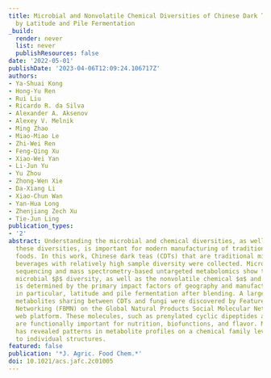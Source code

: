 ```yaml
---
title: Microbial and Nonvolatile Chemical Diversities of Chinese Dark Teas Are Differed
  by Latitude and Pile Fermentation
_build:
  render: never
  list: never
  publishResources: false
date: '2022-05-01'
publishDate: '2023-04-06T12:09:24.106717Z'
authors:
- Ya-Shuai Kong
- Hong-Yu Ren
- Rui Liu
- Ricardo R. da Silva
- Alexander A. Aksenov
- Alexey V. Melnik
- Ming Zhao
- Miao-Miao Le
- Zhi-Wei Ren
- Feng-Qing Xu
- Xiao-Wei Yan
- Li-Jun Yu
- Yu Zhou
- Zhong-Wen Xie
- Da-Xiang Li
- Xiao-Chun Wan
- Yan-Hua Long
- Zhenjiang Zech Xu
- Tie-Jun Ling
publication_types:
- '2'
abstract: Understanding the microbial and chemical diversities, as well as what affects
  these diversities, is important for modern manufacturing of traditional fermented
  foods. In this work, Chinese dark teas (CDTs) that are traditional microbial fermented
  beverages with relatively high sample diversity were collected. Microbial DNA amplicon
  sequencing and mass spectrometry-based untargeted metabolomics show that the CDT
  microbial $β$ diversity, as well as the nonvolatile chemical $α$ and $β$ diversities,
  is determined by the primary impact factors of geography and manufacturing procedures,
  in particular, latitude and pile fermentation after blending. A large number of
  metabolites sharing between CDTs and fungi were discovered by Feature-based Molecular
  Networking (FBMN) on the Global Natural Products Social Molecular Networking (GNPS)
  web platform. These molecules, such as prenylated cyclic dipeptides and B-vitamins,
  are functionally important for nutrition, biofunctions, and flavor. Molecular networking
  has revealed patterns in metabolite profiles on a chemical family level in addition
  to individual structures.
featured: false
publication: '*J. Agric. Food Chem.*'
doi: 10.1021/acs.jafc.2c01005
---
```


